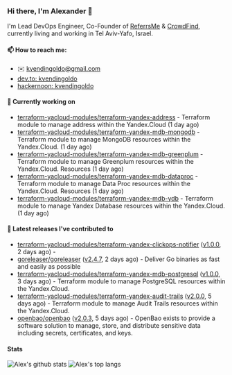 ### Hi there, I'm Alexander 👋

I'm Lead DevOps Engineer, Co-Founder of [ReferrsMe](https://referrs.me/) & [CrowdFind](https://crowdfind.ai/), currently living and working in Tel Aviv-Yafo, Israel.

#### 📫 How to reach me:

- ✉️ kvendingoldo@gmail.com
- [dev.to: kvendingoldo](https://dev.to/kvendingoldo)
- [hackernoon: kvendingoldo](https://hackernoon.com/u/kvendingoldo)

#### 👷 Currently working on


- [terraform-yacloud-modules/terraform-yandex-address](https://github.com/terraform-yacloud-modules/terraform-yandex-address) - Terraform module to manage address within the Yandex.Cloud (1 day ago)
- [terraform-yacloud-modules/terraform-yandex-mdb-mongodb](https://github.com/terraform-yacloud-modules/terraform-yandex-mdb-mongodb) - Terraform module to manage MongoDB resources within the Yandex.Cloud. (1 day ago)
- [terraform-yacloud-modules/terraform-yandex-mdb-greenplum](https://github.com/terraform-yacloud-modules/terraform-yandex-mdb-greenplum) - Terraform module to manage Greenplum resources within the Yandex.Cloud.  Resources (1 day ago)
- [terraform-yacloud-modules/terraform-yandex-mdb-dataproc](https://github.com/terraform-yacloud-modules/terraform-yandex-mdb-dataproc) - Terraform module to manage Data Proc resources within the Yandex.Cloud. Resources (1 day ago)
- [terraform-yacloud-modules/terraform-yandex-mdb-ydb](https://github.com/terraform-yacloud-modules/terraform-yandex-mdb-ydb) - Terraform module to manage Yandex Database resources within the Yandex.Cloud. (1 day ago)

#### 🔭 Latest releases I've contributed to

- [terraform-yacloud-modules/terraform-yandex-clickops-notifier](https://github.com/terraform-yacloud-modules/terraform-yandex-clickops-notifier) ([v1.0.0](https://github.com/terraform-yacloud-modules/terraform-yandex-clickops-notifier/releases/tag/v1.0.0), 2 days ago) - 
- [goreleaser/goreleaser](https://github.com/goreleaser/goreleaser) ([v2.4.7](https://github.com/goreleaser/goreleaser/releases/tag/v2.4.7), 2 days ago) - Deliver Go binaries as fast and easily as possible
- [terraform-yacloud-modules/terraform-yandex-mdb-postgresql](https://github.com/terraform-yacloud-modules/terraform-yandex-mdb-postgresql) ([v1.0.0](https://github.com/terraform-yacloud-modules/terraform-yandex-mdb-postgresql/releases/tag/v1.0.0), 3 days ago) - Terraform module to manage PostgreSQL resources within the Yandex.Cloud.
- [terraform-yacloud-modules/terraform-yandex-audit-trails](https://github.com/terraform-yacloud-modules/terraform-yandex-audit-trails) ([v2.0.0](https://github.com/terraform-yacloud-modules/terraform-yandex-audit-trails/releases/tag/v2.0.0), 5 days ago) - Terraform module to manage Audit Trails resources within the Yandex.Cloud.
- [openbao/openbao](https://github.com/openbao/openbao) ([v2.0.3](https://github.com/openbao/openbao/releases/tag/v2.0.3), 5 days ago) - OpenBao exists to provide a software solution to manage, store, and distribute sensitive data including secrets, certificates, and keys.

#### Stats

![Alex's github stats](https://github-readme-stats.vercel.app/api?username=kvendingoldo&show_icons=true&theme=default&disable_animations=true&count_private=true&hide_rank=true&include_all_commits=true&custom_title=GitHub%20Stats&line_height=20)
![Alex's top langs](https://github-readme-stats.vercel.app/api/top-langs/?username=kvendingoldo&hide=tex,html,hcl,css,jupyter%20notebook&layout=compact)
